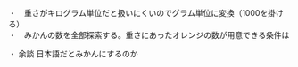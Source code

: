 ・　重さがキログラム単位だと扱いにくいのでグラム単位に変換（1000を掛ける）  
・　みかんの数を全部探索する。重さにあったオレンジの数が用意できる条件は  


・ 余談
日本語だとみかんにするのか
